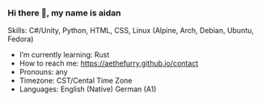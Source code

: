 ### Hi there 👋, my name is aidan

Skills: C#/Unity, Python, HTML, CSS, Linux (Alpine, Arch, Debian, Ubuntu, Fedora)

- I’m currently learning: Rust
- How to reach me: https://aethefurry.github.io/contact
- Pronouns: any
- Timezone: CST/Cental Time Zone
- Languages: English (Native) German (A1)
